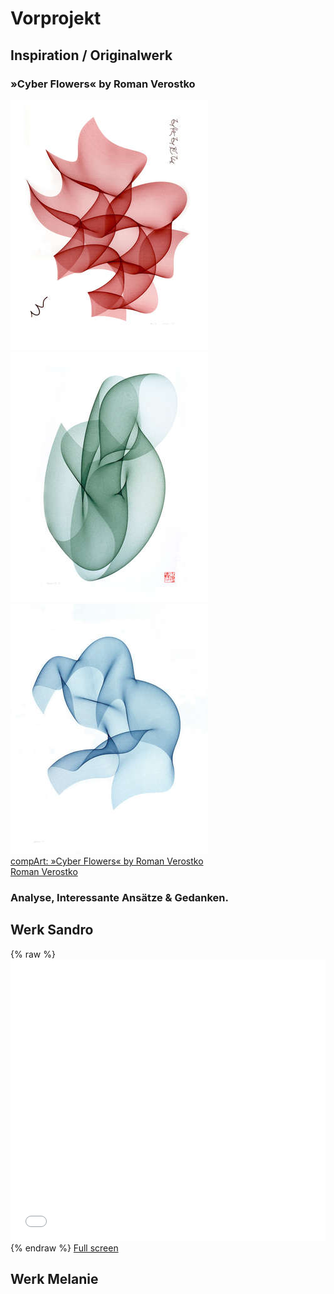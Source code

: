 # Vorprojekt

## Inspiration / Originalwerk
### »Cyber Flowers« by Roman Verostko
![Cyber Flowers](img/cyber_duet_red_300.jpg) ![Cyber Flowers](img/cyber_gr_iv_300.jpg) ![Cyber Flowers](img/cybervii_300.jpg)  
[compArt: »Cyber Flowers« by Roman Verostko](http://dada.compart-bremen.de/item/artwork/916)  
[Roman Verostko](http://www.verostko.com/)


### Analyse, Interessante Ansätze & Gedanken.

## Werk Sandro
{% raw %}
    <iframe src="content\FLOCK1\01_Flocking_p5\index.html" width="100%" height="450" frameborder="no"></iframe>
{% endraw %} [Full screen](content/FLOCK101_Flocking_p5)


## Werk Melanie

